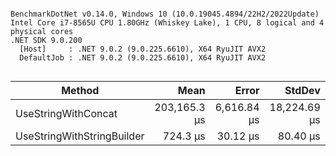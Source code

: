 ```

BenchmarkDotNet v0.14.0, Windows 10 (10.0.19045.4894/22H2/2022Update)
Intel Core i7-8565U CPU 1.80GHz (Whiskey Lake), 1 CPU, 8 logical and 4 physical cores
.NET SDK 9.0.200
  [Host]     : .NET 9.0.2 (9.0.225.6610), X64 RyuJIT AVX2
  DefaultJob : .NET 9.0.2 (9.0.225.6610), X64 RyuJIT AVX2


```
| Method                     | Mean         | Error       | StdDev       | Median       |
|--------------------------- |-------------:|------------:|-------------:|-------------:|
| UseStringWithConcat        | 203,165.3 μs | 6,616.84 μs | 18,224.69 μs | 204,903.8 μs |
| UseStringWithStringBuilder |     724.3 μs |    30.12 μs |     80.40 μs |     770.3 μs |
